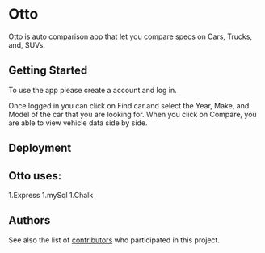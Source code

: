 # Otto

Otto is auto comparison app that let you compare specs on Cars, Trucks, and, SUVs.

## Getting Started

To use the app please create a account and log in. 

Once logged in you can click on Find car and select the Year, Make, and Model of the car that you are looking for. When you click on Compare, you are able to view vehicle data side by side. 

## Deployment


## Otto uses:
1.Express
1.mySql
1.Chalk

## Authors

See also the list of [contributors](https://github.com/orgs/Viridian1/people) who participated in this project.
